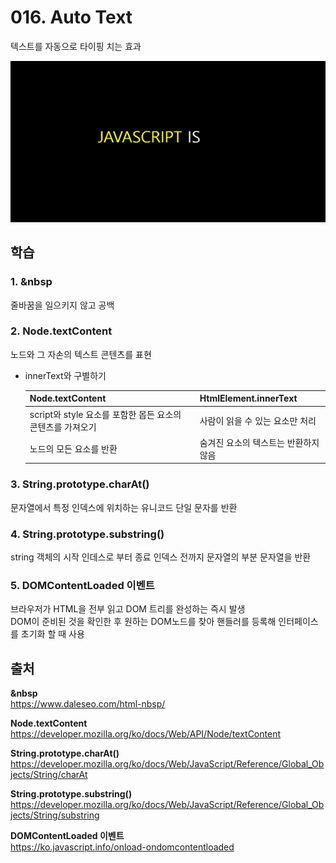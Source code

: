 # 016. Auto Text
텍스트를 자동으로 타이핑 치는 효과 

<img src="./016. Auto Text.gif">

## 학습 
### 1. &nbsp   
줄바꿈을 일으키지 않고 공백

### 2. Node.textContent    
노드와 그 자손의 텍스트 콘텐츠를 표현     

* innerText와 구별하기     

  Node.textContent|HtmlElement.innerText
  ---|---|  
  script와 style 요소를 포함한 몹든 요소의 콘텐츠를 가져오기 | 사람이 읽을 수 있는 요소만 처리
  노드의 모든 요소를 반환|숨겨진 요소의 텍스트는 반환하지 않음

### 3. String.prototype.charAt()    
문자열에서 특정 인덱스에 위치하는 유니코드 단일 문자를 반환 

### 4. String.prototype.substring()   
string 객체의 시작 인데스로 부터 종료 인덱스 전까지 문자열의 부분 문자열을 반환 

### 5. DOMContentLoaded 이벤트    
브라우저가 HTML을 전부 읽고 DOM 트리를 완성하는 즉시 발생    
DOM이 준비된 것을 확인한 후 원하는 DOM노드를 찾아 핸들러를 등록해 인터페이스를 초기화 할 때 사용 

## 출처 

**&nbsp**   
https://www.daleseo.com/html-nbsp/

**Node.textContent**   
https://developer.mozilla.org/ko/docs/Web/API/Node/textContent

**String.prototype.charAt()**  
https://developer.mozilla.org/ko/docs/Web/JavaScript/Reference/Global_Objects/String/charAt

**String.prototype.substring()**   
https://developer.mozilla.org/ko/docs/Web/JavaScript/Reference/Global_Objects/String/substring

**DOMContentLoaded 이벤트**   
https://ko.javascript.info/onload-ondomcontentloaded

